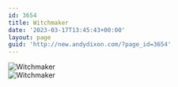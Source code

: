 ```yaml
---
id: 3654
title: Witchmaker
date: '2023-03-17T13:45:43+00:00'
layout: page
guid: 'http://new.andydixon.com/?page_id=3654'
---
```


![Witchmaker](https://i0.wp.com/assets.g8x2.ldn.idrivee2-23.com/posters/Witchmaker%2001.jpg?w=1200&ssl=1 "Witchmaker")  
![Witchmaker](https://i0.wp.com/assets.g8x2.ldn.idrivee2-23.com/posters/Witchmaker%2002.jpg?w=1200&ssl=1 "Witchmaker")